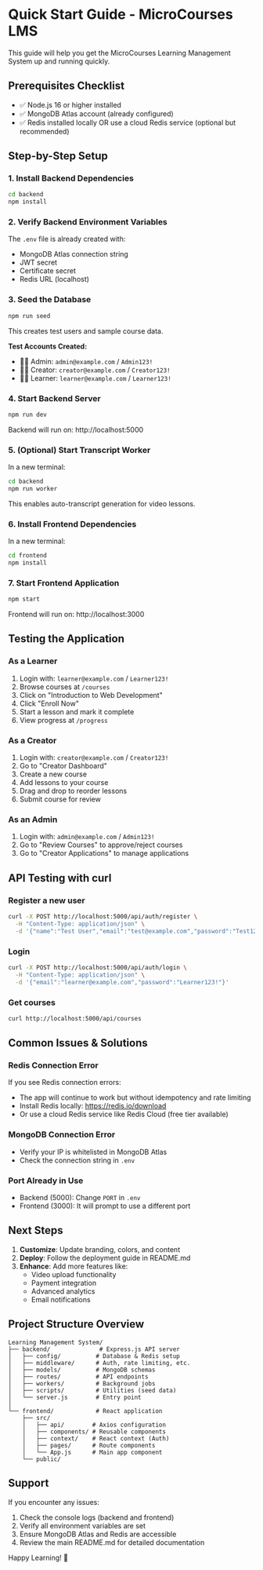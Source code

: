 # Quick Start Guide - MicroCourses LMS

This guide will help you get the MicroCourses Learning Management System up and running quickly.

## Prerequisites Checklist

- ✅ Node.js 16 or higher installed
- ✅ MongoDB Atlas account (already configured)
- ✅ Redis installed locally OR use a cloud Redis service (optional but recommended)

## Step-by-Step Setup

### 1. Install Backend Dependencies

```bash
cd backend
npm install
```

### 2. Verify Backend Environment Variables

The `.env` file is already created with:
- MongoDB Atlas connection string
- JWT secret
- Certificate secret
- Redis URL (localhost)

### 3. Seed the Database

```bash
npm run seed
```

This creates test users and sample course data.

**Test Accounts Created:**
- 👨‍💼 Admin: `admin@example.com` / `Admin123!`
- 👨‍🏫 Creator: `creator@example.com` / `Creator123!`
- 👨‍🎓 Learner: `learner@example.com` / `Learner123!`

### 4. Start Backend Server

```bash
npm run dev
```

Backend will run on: http://localhost:5000

### 5. (Optional) Start Transcript Worker

In a new terminal:
```bash
cd backend
npm run worker
```

This enables auto-transcript generation for video lessons.

### 6. Install Frontend Dependencies

In a new terminal:
```bash
cd frontend
npm install
```

### 7. Start Frontend Application

```bash
npm start
```

Frontend will run on: http://localhost:3000

## Testing the Application

### As a Learner

1. Login with: `learner@example.com` / `Learner123!`
2. Browse courses at `/courses`
3. Click on "Introduction to Web Development"
4. Click "Enroll Now"
5. Start a lesson and mark it complete
6. View progress at `/progress`

### As a Creator

1. Login with: `creator@example.com` / `Creator123!`
2. Go to "Creator Dashboard"
3. Create a new course
4. Add lessons to your course
5. Drag and drop to reorder lessons
6. Submit course for review

### As an Admin

1. Login with: `admin@example.com` / `Admin123!`
2. Go to "Review Courses" to approve/reject courses
3. Go to "Creator Applications" to manage applications

## API Testing with curl

### Register a new user
```bash
curl -X POST http://localhost:5000/api/auth/register \
  -H "Content-Type: application/json" \
  -d '{"name":"Test User","email":"test@example.com","password":"Test123!"}'
```

### Login
```bash
curl -X POST http://localhost:5000/api/auth/login \
  -H "Content-Type: application/json" \
  -d '{"email":"learner@example.com","password":"Learner123!"}'
```

### Get courses
```bash
curl http://localhost:5000/api/courses
```

## Common Issues & Solutions

### Redis Connection Error
If you see Redis connection errors:
- The app will continue to work but without idempotency and rate limiting
- Install Redis locally: https://redis.io/download
- Or use a cloud Redis service like Redis Cloud (free tier available)

### MongoDB Connection Error
- Verify your IP is whitelisted in MongoDB Atlas
- Check the connection string in `.env`

### Port Already in Use
- Backend (5000): Change `PORT` in `.env`
- Frontend (3000): It will prompt to use a different port

## Next Steps

1. **Customize**: Update branding, colors, and content
2. **Deploy**: Follow the deployment guide in README.md
3. **Enhance**: Add more features like:
   - Video upload functionality
   - Payment integration
   - Advanced analytics
   - Email notifications

## Project Structure Overview

```
Learning Management System/
├── backend/              # Express.js API server
│   ├── config/          # Database & Redis setup
│   ├── middleware/      # Auth, rate limiting, etc.
│   ├── models/          # MongoDB schemas
│   ├── routes/          # API endpoints
│   ├── workers/         # Background jobs
│   ├── scripts/         # Utilities (seed data)
│   └── server.js        # Entry point
│
└── frontend/            # React application
    ├── src/
    │   ├── api/        # Axios configuration
    │   ├── components/ # Reusable components
    │   ├── context/    # React context (Auth)
    │   ├── pages/      # Route components
    │   └── App.js      # Main app component
    └── public/
```

## Support

If you encounter any issues:
1. Check the console logs (backend and frontend)
2. Verify all environment variables are set
3. Ensure MongoDB Atlas and Redis are accessible
4. Review the main README.md for detailed documentation

Happy Learning! 🚀
